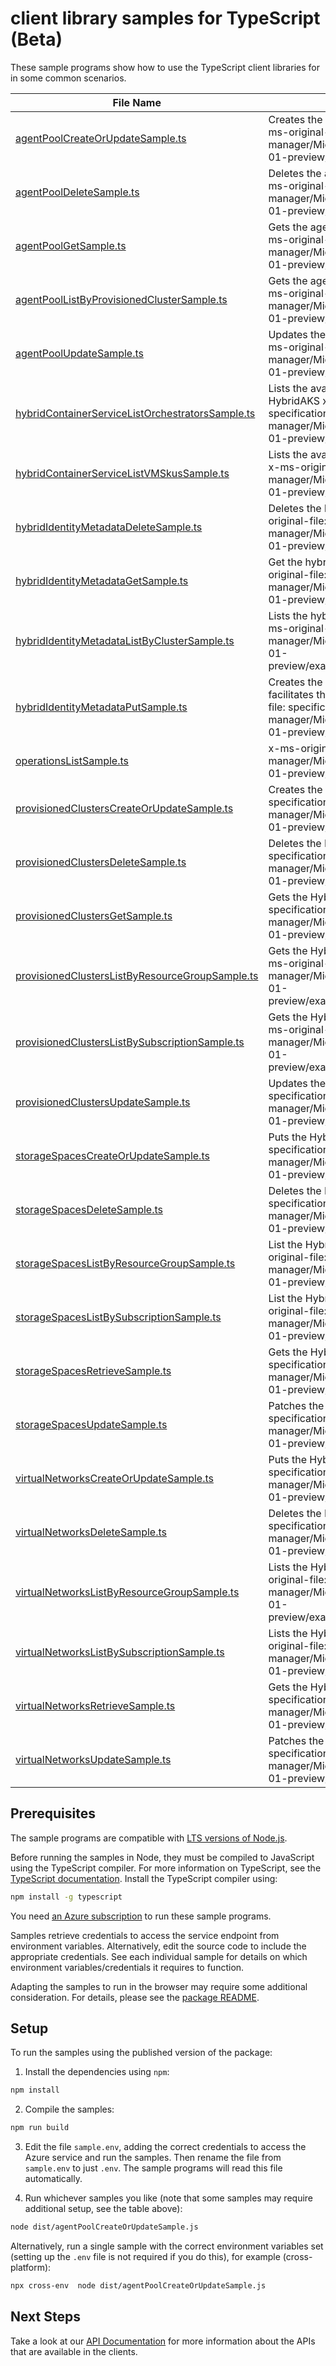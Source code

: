 # client library samples for TypeScript (Beta)

These sample programs show how to use the TypeScript client libraries for in some common scenarios.

| **File Name**                                                                                     | **Description**                                                                                                                                                                                                                                                             |
| ------------------------------------------------------------------------------------------------- | --------------------------------------------------------------------------------------------------------------------------------------------------------------------------------------------------------------------------------------------------------------------------- |
| [agentPoolCreateOrUpdateSample.ts][agentpoolcreateorupdatesample]                                 | Creates the agent pool in the Hybrid AKS provisioned cluster x-ms-original-file: specification/hybridaks/resource-manager/Microsoft.HybridContainerService/preview/2022-05-01-preview/examples/PutAgentPool.json                                                            |
| [agentPoolDeleteSample.ts][agentpooldeletesample]                                                 | Deletes the agent pool in the Hybrid AKS provisioned cluster x-ms-original-file: specification/hybridaks/resource-manager/Microsoft.HybridContainerService/preview/2022-05-01-preview/examples/DeleteAgentPool.json                                                         |
| [agentPoolGetSample.ts][agentpoolgetsample]                                                       | Gets the agent pool in the Hybrid AKS provisioned cluster x-ms-original-file: specification/hybridaks/resource-manager/Microsoft.HybridContainerService/preview/2022-05-01-preview/examples/GetAgentPool.json                                                               |
| [agentPoolListByProvisionedClusterSample.ts][agentpoollistbyprovisionedclustersample]             | Gets the agent pools in the Hybrid AKS provisioned cluster x-ms-original-file: specification/hybridaks/resource-manager/Microsoft.HybridContainerService/preview/2022-05-01-preview/examples/ListAgentPoolByProvisionedCluster.json                                         |
| [agentPoolUpdateSample.ts][agentpoolupdatesample]                                                 | Updates the agent pool in the Hybrid AKS provisioned cluster x-ms-original-file: specification/hybridaks/resource-manager/Microsoft.HybridContainerService/preview/2022-05-01-preview/examples/UpdateAgentPool.json                                                         |
| [hybridContainerServiceListOrchestratorsSample.ts][hybridcontainerservicelistorchestratorssample] | Lists the available orchestrators in a custom location for HybridAKS x-ms-original-file: specification/hybridaks/resource-manager/Microsoft.HybridContainerService/preview/2022-05-01-preview/examples/ListOrchestrators.json                                               |
| [hybridContainerServiceListVMSkusSample.ts][hybridcontainerservicelistvmskussample]               | Lists the available VM SKUs in a custom location for HybridAKS x-ms-original-file: specification/hybridaks/resource-manager/Microsoft.HybridContainerService/preview/2022-05-01-preview/examples/ListVMSkus.json                                                            |
| [hybridIdentityMetadataDeleteSample.ts][hybrididentitymetadatadeletesample]                       | Deletes the hybrid identity metadata proxy resource. x-ms-original-file: specification/hybridaks/resource-manager/Microsoft.HybridContainerService/preview/2022-05-01-preview/examples/DeleteHybridIdentityMetadata.json                                                    |
| [hybridIdentityMetadataGetSample.ts][hybrididentitymetadatagetsample]                             | Get the hybrid identity metadata proxy resource. x-ms-original-file: specification/hybridaks/resource-manager/Microsoft.HybridContainerService/preview/2022-05-01-preview/examples/GetHybridIdentityMetadata.json                                                           |
| [hybridIdentityMetadataListByClusterSample.ts][hybrididentitymetadatalistbyclustersample]         | Lists the hybrid identity metadata proxy resource in a cluster. x-ms-original-file: specification/hybridaks/resource-manager/Microsoft.HybridContainerService/preview/2022-05-01-preview/examples/HybridIdentityMetadataListByCluster.json                                  |
| [hybridIdentityMetadataPutSample.ts][hybrididentitymetadataputsample]                             | Creates the hybrid identity metadata proxy resource that facilitates the managed identity provisioning. x-ms-original-file: specification/hybridaks/resource-manager/Microsoft.HybridContainerService/preview/2022-05-01-preview/examples/CreateHybridIdentityMetadata.json |
| [operationsListSample.ts][operationslistsample]                                                   | x-ms-original-file: specification/hybridaks/resource-manager/Microsoft.HybridContainerService/preview/2022-05-01-preview/examples/ListOperations.json                                                                                                                       |
| [provisionedClustersCreateOrUpdateSample.ts][provisionedclusterscreateorupdatesample]             | Creates the Hybrid AKS provisioned cluster x-ms-original-file: specification/hybridaks/resource-manager/Microsoft.HybridContainerService/preview/2022-05-01-preview/examples/PutProvisionedCluster.json                                                                     |
| [provisionedClustersDeleteSample.ts][provisionedclustersdeletesample]                             | Deletes the Hybrid AKS provisioned cluster x-ms-original-file: specification/hybridaks/resource-manager/Microsoft.HybridContainerService/preview/2022-05-01-preview/examples/DeleteProvisionedCluster.json                                                                  |
| [provisionedClustersGetSample.ts][provisionedclustersgetsample]                                   | Gets the Hybrid AKS provisioned cluster x-ms-original-file: specification/hybridaks/resource-manager/Microsoft.HybridContainerService/preview/2022-05-01-preview/examples/GetProvisionedCluster.json                                                                        |
| [provisionedClustersListByResourceGroupSample.ts][provisionedclusterslistbyresourcegroupsample]   | Gets the Hybrid AKS provisioned cluster in a resource group x-ms-original-file: specification/hybridaks/resource-manager/Microsoft.HybridContainerService/preview/2022-05-01-preview/examples/ListProvisionedClusterByResourceGroup.json                                    |
| [provisionedClustersListBySubscriptionSample.ts][provisionedclusterslistbysubscriptionsample]     | Gets the Hybrid AKS provisioned cluster in a subscription x-ms-original-file: specification/hybridaks/resource-manager/Microsoft.HybridContainerService/preview/2022-05-01-preview/examples/ListProvisionedClusterBySubscription.json                                       |
| [provisionedClustersUpdateSample.ts][provisionedclustersupdatesample]                             | Updates the Hybrid AKS provisioned cluster x-ms-original-file: specification/hybridaks/resource-manager/Microsoft.HybridContainerService/preview/2022-05-01-preview/examples/UpdateProvisionedCluster.json                                                                  |
| [storageSpacesCreateOrUpdateSample.ts][storagespacescreateorupdatesample]                         | Puts the Hybrid AKS storage object x-ms-original-file: specification/hybridaks/resource-manager/Microsoft.HybridContainerService/preview/2022-05-01-preview/examples/PutStorageSpace.json                                                                                   |
| [storageSpacesDeleteSample.ts][storagespacesdeletesample]                                         | Deletes the Hybrid AKS storage object x-ms-original-file: specification/hybridaks/resource-manager/Microsoft.HybridContainerService/preview/2022-05-01-preview/examples/DeleteStorageSpace.json                                                                             |
| [storageSpacesListByResourceGroupSample.ts][storagespaceslistbyresourcegroupsample]               | List the Hybrid AKS storage object by resource group x-ms-original-file: specification/hybridaks/resource-manager/Microsoft.HybridContainerService/preview/2022-05-01-preview/examples/ListStorageSpaceByResourceGroup.json                                                 |
| [storageSpacesListBySubscriptionSample.ts][storagespaceslistbysubscriptionsample]                 | List the Hybrid AKS storage object by subscription x-ms-original-file: specification/hybridaks/resource-manager/Microsoft.HybridContainerService/preview/2022-05-01-preview/examples/ListStorageSpaceBySubscription.json                                                    |
| [storageSpacesRetrieveSample.ts][storagespacesretrievesample]                                     | Gets the Hybrid AKS storage space object x-ms-original-file: specification/hybridaks/resource-manager/Microsoft.HybridContainerService/preview/2022-05-01-preview/examples/GetStorageSpace.json                                                                             |
| [storageSpacesUpdateSample.ts][storagespacesupdatesample]                                         | Patches the Hybrid AKS storage object x-ms-original-file: specification/hybridaks/resource-manager/Microsoft.HybridContainerService/preview/2022-05-01-preview/examples/UpdateStorageSpace.json                                                                             |
| [virtualNetworksCreateOrUpdateSample.ts][virtualnetworkscreateorupdatesample]                     | Puts the Hybrid AKS virtual network x-ms-original-file: specification/hybridaks/resource-manager/Microsoft.HybridContainerService/preview/2022-05-01-preview/examples/PutVirtualNetwork.json                                                                                |
| [virtualNetworksDeleteSample.ts][virtualnetworksdeletesample]                                     | Deletes the Hybrid AKS virtual network x-ms-original-file: specification/hybridaks/resource-manager/Microsoft.HybridContainerService/preview/2022-05-01-preview/examples/DeleteVirtualNetwork.json                                                                          |
| [virtualNetworksListByResourceGroupSample.ts][virtualnetworkslistbyresourcegroupsample]           | Lists the Hybrid AKS virtual networks by resource group x-ms-original-file: specification/hybridaks/resource-manager/Microsoft.HybridContainerService/preview/2022-05-01-preview/examples/ListVirtualNetworkByResourceGroup.json                                            |
| [virtualNetworksListBySubscriptionSample.ts][virtualnetworkslistbysubscriptionsample]             | Lists the Hybrid AKS virtual networks by subscription x-ms-original-file: specification/hybridaks/resource-manager/Microsoft.HybridContainerService/preview/2022-05-01-preview/examples/ListVirtualNetworkBySubscription.json                                               |
| [virtualNetworksRetrieveSample.ts][virtualnetworksretrievesample]                                 | Gets the Hybrid AKS virtual network x-ms-original-file: specification/hybridaks/resource-manager/Microsoft.HybridContainerService/preview/2022-05-01-preview/examples/GetVirtualNetwork.json                                                                                |
| [virtualNetworksUpdateSample.ts][virtualnetworksupdatesample]                                     | Patches the Hybrid AKS virtual network x-ms-original-file: specification/hybridaks/resource-manager/Microsoft.HybridContainerService/preview/2022-05-01-preview/examples/UpdateVirtualNetwork.json                                                                          |

## Prerequisites

The sample programs are compatible with [LTS versions of Node.js](https://github.com/nodejs/release#release-schedule).

Before running the samples in Node, they must be compiled to JavaScript using the TypeScript compiler. For more information on TypeScript, see the [TypeScript documentation][typescript]. Install the TypeScript compiler using:

```bash
npm install -g typescript
```

You need [an Azure subscription][freesub] to run these sample programs.

Samples retrieve credentials to access the service endpoint from environment variables. Alternatively, edit the source code to include the appropriate credentials. See each individual sample for details on which environment variables/credentials it requires to function.

Adapting the samples to run in the browser may require some additional consideration. For details, please see the [package README][package].

## Setup

To run the samples using the published version of the package:

1. Install the dependencies using `npm`:

```bash
npm install
```

2. Compile the samples:

```bash
npm run build
```

3. Edit the file `sample.env`, adding the correct credentials to access the Azure service and run the samples. Then rename the file from `sample.env` to just `.env`. The sample programs will read this file automatically.

4. Run whichever samples you like (note that some samples may require additional setup, see the table above):

```bash
node dist/agentPoolCreateOrUpdateSample.js
```

Alternatively, run a single sample with the correct environment variables set (setting up the `.env` file is not required if you do this), for example (cross-platform):

```bash
npx cross-env  node dist/agentPoolCreateOrUpdateSample.js
```

## Next Steps

Take a look at our [API Documentation][apiref] for more information about the APIs that are available in the clients.

[agentpoolcreateorupdatesample]: https://github.com/Azure/azure-sdk-for-js/blob/main/sdk/hybridcontainerservice/arm-hybridcontainerservice/samples/v1-beta/typescript/src/agentPoolCreateOrUpdateSample.ts
[agentpooldeletesample]: https://github.com/Azure/azure-sdk-for-js/blob/main/sdk/hybridcontainerservice/arm-hybridcontainerservice/samples/v1-beta/typescript/src/agentPoolDeleteSample.ts
[agentpoolgetsample]: https://github.com/Azure/azure-sdk-for-js/blob/main/sdk/hybridcontainerservice/arm-hybridcontainerservice/samples/v1-beta/typescript/src/agentPoolGetSample.ts
[agentpoollistbyprovisionedclustersample]: https://github.com/Azure/azure-sdk-for-js/blob/main/sdk/hybridcontainerservice/arm-hybridcontainerservice/samples/v1-beta/typescript/src/agentPoolListByProvisionedClusterSample.ts
[agentpoolupdatesample]: https://github.com/Azure/azure-sdk-for-js/blob/main/sdk/hybridcontainerservice/arm-hybridcontainerservice/samples/v1-beta/typescript/src/agentPoolUpdateSample.ts
[hybridcontainerservicelistorchestratorssample]: https://github.com/Azure/azure-sdk-for-js/blob/main/sdk/hybridcontainerservice/arm-hybridcontainerservice/samples/v1-beta/typescript/src/hybridContainerServiceListOrchestratorsSample.ts
[hybridcontainerservicelistvmskussample]: https://github.com/Azure/azure-sdk-for-js/blob/main/sdk/hybridcontainerservice/arm-hybridcontainerservice/samples/v1-beta/typescript/src/hybridContainerServiceListVMSkusSample.ts
[hybrididentitymetadatadeletesample]: https://github.com/Azure/azure-sdk-for-js/blob/main/sdk/hybridcontainerservice/arm-hybridcontainerservice/samples/v1-beta/typescript/src/hybridIdentityMetadataDeleteSample.ts
[hybrididentitymetadatagetsample]: https://github.com/Azure/azure-sdk-for-js/blob/main/sdk/hybridcontainerservice/arm-hybridcontainerservice/samples/v1-beta/typescript/src/hybridIdentityMetadataGetSample.ts
[hybrididentitymetadatalistbyclustersample]: https://github.com/Azure/azure-sdk-for-js/blob/main/sdk/hybridcontainerservice/arm-hybridcontainerservice/samples/v1-beta/typescript/src/hybridIdentityMetadataListByClusterSample.ts
[hybrididentitymetadataputsample]: https://github.com/Azure/azure-sdk-for-js/blob/main/sdk/hybridcontainerservice/arm-hybridcontainerservice/samples/v1-beta/typescript/src/hybridIdentityMetadataPutSample.ts
[operationslistsample]: https://github.com/Azure/azure-sdk-for-js/blob/main/sdk/hybridcontainerservice/arm-hybridcontainerservice/samples/v1-beta/typescript/src/operationsListSample.ts
[provisionedclusterscreateorupdatesample]: https://github.com/Azure/azure-sdk-for-js/blob/main/sdk/hybridcontainerservice/arm-hybridcontainerservice/samples/v1-beta/typescript/src/provisionedClustersCreateOrUpdateSample.ts
[provisionedclustersdeletesample]: https://github.com/Azure/azure-sdk-for-js/blob/main/sdk/hybridcontainerservice/arm-hybridcontainerservice/samples/v1-beta/typescript/src/provisionedClustersDeleteSample.ts
[provisionedclustersgetsample]: https://github.com/Azure/azure-sdk-for-js/blob/main/sdk/hybridcontainerservice/arm-hybridcontainerservice/samples/v1-beta/typescript/src/provisionedClustersGetSample.ts
[provisionedclusterslistbyresourcegroupsample]: https://github.com/Azure/azure-sdk-for-js/blob/main/sdk/hybridcontainerservice/arm-hybridcontainerservice/samples/v1-beta/typescript/src/provisionedClustersListByResourceGroupSample.ts
[provisionedclusterslistbysubscriptionsample]: https://github.com/Azure/azure-sdk-for-js/blob/main/sdk/hybridcontainerservice/arm-hybridcontainerservice/samples/v1-beta/typescript/src/provisionedClustersListBySubscriptionSample.ts
[provisionedclustersupdatesample]: https://github.com/Azure/azure-sdk-for-js/blob/main/sdk/hybridcontainerservice/arm-hybridcontainerservice/samples/v1-beta/typescript/src/provisionedClustersUpdateSample.ts
[storagespacescreateorupdatesample]: https://github.com/Azure/azure-sdk-for-js/blob/main/sdk/hybridcontainerservice/arm-hybridcontainerservice/samples/v1-beta/typescript/src/storageSpacesCreateOrUpdateSample.ts
[storagespacesdeletesample]: https://github.com/Azure/azure-sdk-for-js/blob/main/sdk/hybridcontainerservice/arm-hybridcontainerservice/samples/v1-beta/typescript/src/storageSpacesDeleteSample.ts
[storagespaceslistbyresourcegroupsample]: https://github.com/Azure/azure-sdk-for-js/blob/main/sdk/hybridcontainerservice/arm-hybridcontainerservice/samples/v1-beta/typescript/src/storageSpacesListByResourceGroupSample.ts
[storagespaceslistbysubscriptionsample]: https://github.com/Azure/azure-sdk-for-js/blob/main/sdk/hybridcontainerservice/arm-hybridcontainerservice/samples/v1-beta/typescript/src/storageSpacesListBySubscriptionSample.ts
[storagespacesretrievesample]: https://github.com/Azure/azure-sdk-for-js/blob/main/sdk/hybridcontainerservice/arm-hybridcontainerservice/samples/v1-beta/typescript/src/storageSpacesRetrieveSample.ts
[storagespacesupdatesample]: https://github.com/Azure/azure-sdk-for-js/blob/main/sdk/hybridcontainerservice/arm-hybridcontainerservice/samples/v1-beta/typescript/src/storageSpacesUpdateSample.ts
[virtualnetworkscreateorupdatesample]: https://github.com/Azure/azure-sdk-for-js/blob/main/sdk/hybridcontainerservice/arm-hybridcontainerservice/samples/v1-beta/typescript/src/virtualNetworksCreateOrUpdateSample.ts
[virtualnetworksdeletesample]: https://github.com/Azure/azure-sdk-for-js/blob/main/sdk/hybridcontainerservice/arm-hybridcontainerservice/samples/v1-beta/typescript/src/virtualNetworksDeleteSample.ts
[virtualnetworkslistbyresourcegroupsample]: https://github.com/Azure/azure-sdk-for-js/blob/main/sdk/hybridcontainerservice/arm-hybridcontainerservice/samples/v1-beta/typescript/src/virtualNetworksListByResourceGroupSample.ts
[virtualnetworkslistbysubscriptionsample]: https://github.com/Azure/azure-sdk-for-js/blob/main/sdk/hybridcontainerservice/arm-hybridcontainerservice/samples/v1-beta/typescript/src/virtualNetworksListBySubscriptionSample.ts
[virtualnetworksretrievesample]: https://github.com/Azure/azure-sdk-for-js/blob/main/sdk/hybridcontainerservice/arm-hybridcontainerservice/samples/v1-beta/typescript/src/virtualNetworksRetrieveSample.ts
[virtualnetworksupdatesample]: https://github.com/Azure/azure-sdk-for-js/blob/main/sdk/hybridcontainerservice/arm-hybridcontainerservice/samples/v1-beta/typescript/src/virtualNetworksUpdateSample.ts
[apiref]: https://docs.microsoft.com/javascript/api/@azure/arm-hybridcontainerservice?view=azure-node-preview
[freesub]: https://azure.microsoft.com/free/
[package]: https://github.com/Azure/azure-sdk-for-js/tree/main/sdk/hybridcontainerservice/arm-hybridcontainerservice/README.md
[typescript]: https://www.typescriptlang.org/docs/home.html